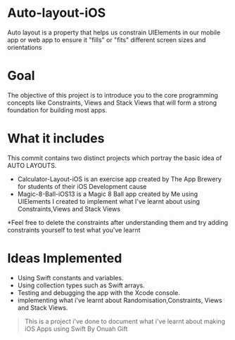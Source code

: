 # Auto-layout-iOS
Auto layout is a property that helps us constrain UIElements in our mobile app or web app to ensure it "fills" or "fits" different screen sizes and orientations

# Goal
The objective of this project is to introduce you to the core programming concepts like Constraints, Views and Stack Views that
will form a strong foundation for building most apps. 

# What it includes
This commit contains two distinct projects which portray the basic idea of AUTO LAYOUTS.

* Calculator-Layout-iOS is an exercise app created by The App Brewery for students of their iOS Development cause
* Magic-8-Ball-iOS13 is a Magic 8 Ball app created by Me using UIElements I created to implement what I've learnt about using Constraints,Views and Stack Views

*Feel free to delete the constraints after understanding them and try adding constraints yourself to test what you've learnt

# Ideas Implemented

* Using Swift constants and variables.
* Using collection types such as Swift arrays.
* Testing and debugging the app with the Xcode console.
* implementing what i've learnt about Randomisation,Constraints, Views and Stack Views.



>This is a project i've done to document what i've learnt about making iOS Apps using Swift
By Onuah Gift
